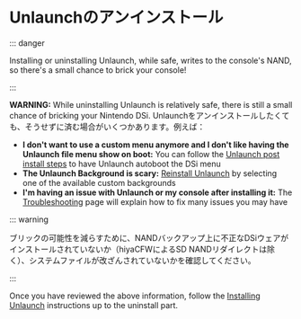# Unlaunchのアンインストール

::: danger

Installing or uninstalling Unlaunch, while safe, writes to the console's NAND, so there's a small chance to brick your console!

:::

**WARNING:** While uninstalling Unlaunch is relatively safe, there is still a small chance of bricking your Nintendo DSi. Unlaunchをアンインストールしたくても、そうせずに済む場合がいくつかあります。例えば：

- **I don't want to use a custom menu anymore and I don't like having the Unlaunch file menu show on boot:** You can follow the [Unlaunch post install steps](installing-unlaunch.html#section-iv-post-unlaunch-configuration) to have Unlaunch autoboot the DSi menu
- **The Unlaunch Background is scary:** [Reinstall Unlaunch](installing-unlaunch.html) by selecting one of the available custom backgrounds
- **I'm having an issue with Unlaunch or my console after installing it:** The [Troubleshooting](troubleshooting.html#unlaunch) page will explain how to fix many issues you may have

::: warning

ブリックの可能性を減らすために、NANDバックアップ上に不正なDSiウェアがインストールされていないか（hiyaCFWによるSD NANDリダイレクトは除く）、システムファイルが改ざんされていないかを確認してください。

:::

Once you have reviewed the above information, follow the [Installing Unlaunch](installing-unlaunch.html) instructions up to the uninstall part.
